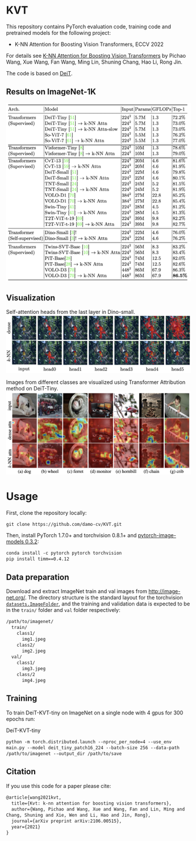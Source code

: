 # KVT

This repository contains PyTorch evaluation code, training code and pretrained models for the following project:
* K-NN Attention for Boosting Vision Transformers, ECCV 2022

For details see [K-NN Attention for Boosting Vision Transformers](https://arxiv.org/abs/2106.00515) by Pichao Wang, Xue Wang, Fan Wang, Ming Lin, Shuning Chang, Hao Li, Rong Jin. 

The code is based on [DeiT](https://github.com/facebookresearch/deit).

## Results on ImageNet-1K
<img src="image/Results.png" width="600">

## Visualization

Self-attention heads from the last layer in Dino-small.
<img src="image/vis1.png" >

Images from different classes are visualized using Transformer Attribution method on DeiT-Tiny.
<img src="image/vis2.png" >

# Usage

First, clone the repository locally:
```
git clone https://github.com/damo-cv/KVT.git
```
Then, install PyTorch 1.7.0+ and torchvision 0.8.1+ and [pytorch-image-models 0.3.2](https://github.com/rwightman/pytorch-image-models):

```
conda install -c pytorch pytorch torchvision
pip install timm==0.4.12
```

## Data preparation

Download and extract ImageNet train and val images from http://image-net.org/.
The directory structure is the standard layout for the torchvision [`datasets.ImageFolder`](https://pytorch.org/docs/stable/torchvision/datasets.html#imagefolder), and the training and validation data is expected to be in the `train/` folder and `val` folder respectively:

```
/path/to/imagenet/
  train/
    class1/
      img1.jpeg
    class2/
      img2.jpeg
  val/
    class1/
      img3.jpeg
    class/2
      img4.jpeg
```

## Training
To train DeiT-KVT-tiny on ImageNet on a single node with 4 gpus for 300 epochs run:

DeiT-KVT-tiny
```
python -m torch.distributed.launch --nproc_per_node=4 --use_env main.py --model deit_tiny_patch16_224 --batch-size 256 --data-path /path/to/imagenet --output_dir /path/to/save
```

## Citation
If you use this code for a paper please cite:

```
@article{wang2021kvt,
  title={Kvt: k-nn attention for boosting vision transformers},
  author={Wang, Pichao and Wang, Xue and Wang, Fan and Lin, Ming and Chang, Shuning and Xie, Wen and Li, Hao and Jin, Rong},
  journal={arXiv preprint arXiv:2106.00515},
  year={2021}
}
```
